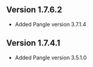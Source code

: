 ## Version 1.7.6.2
* Added Pangle version 3.7.1.4

## Version 1.7.4.1
* Added Pangle version 3.5.1.0